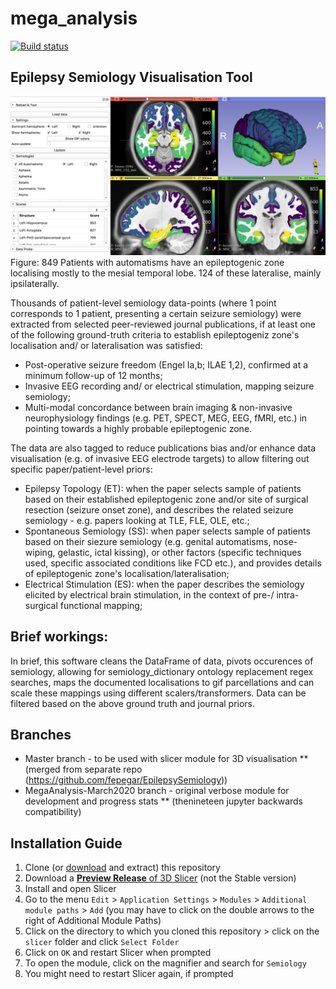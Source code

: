 # mega_analysis

[![Build status](https://img.shields.io/travis/thenineteen/Semiology-Visualisation-Tool/master.svg?label=Travis%20CI%20build&logo=travis)](https://travis-ci.org/thenineteen/Semiology-Visualisation-Tool)

## Epilepsy Semiology Visualisation Tool

![3D Slicer module screenshot](images/all_automatisms.png)
Figure:
849 Patients with automatisms have an epileptogenic zone localising mostly to the mesial temporal lobe.
124 of these lateralise, mainly ipsilaterally.


Thousands of patient-level semiology data-points (where 1 point corresponds to 1 patient, presenting a certain seizure semiology) were extracted from selected peer-reviewed journal publications, if at least one of the following ground-truth criteria to establish epileptogeniz zone's localisation and/ or lateralisation was satisfied:

* Post-operative seizure freedom (Engel Ia,b; ILAE 1,2), confirmed at a minimum follow-up of 12 months;
* Invasive EEG recording and/ or electrical stimulation, mapping seizure semiology;
* Multi-modal concordance between brain imaging & non-invasive neurophysiology findings (e.g. PET, SPECT, MEG, EEG, fMRI, etc.) in pointing towards a highly probable epileptogenic zone.

The data are also tagged to reduce publications bias and/or enhance data visualisation (e.g. of invasive EEG electrode targets) to allow filtering out specific paper/patient-level priors:

* Epilepsy Topology (ET): when the paper selects sample of patients based on their established epileptogenic zone and/or site of surgical resection (seizure onset zone), and describes the related seizure semiology - e.g. papers looking at TLE, FLE, OLE, etc.;
* Spontaneous Semiology (SS): when paper selects sample of patients based on their siezure semiology (e.g. genital automatisms, nose-wiping, gelastic, ictal kissing), or other factors (specific techniques used, specific associated conditions like FCD etc.), and provides details of epileptogenic zone's localisation/lateralisation; 
* Electrical Stimulation (ES): when the paper describes the semiology elicited by electrical brain stimulation, in the context of pre-/ intra-surgical functional mapping;


## Brief workings:
In brief, this software cleans the DataFrame of data, pivots occurences of semiology, allowing for semiology_dictionary ontology replacement regex searches, maps the documented localisations to gif parcellations and can scale these mappings using different scalers/transformers.
Data can be filtered based on the above ground truth and journal priors.


## Branches
* Master branch - to be used with slicer module for 3D visualisation
  ** (merged from separate repo (https://github.com/fepegar/EpilepsySemiology))
* MegaAnalysis-March2020 branch - original verbose module for development and progress stats
  ** (thenineteen jupyter backwards compatibility)


## Installation Guide
1. Clone (or [download](https://github.com/thenineteen/Semiology-Visualisation-Tool/archive/master.zip) and extract) this repository
2. Download a [**Preview Release** of 3D Slicer](https://download.slicer.org/) (not the Stable version)
3. Install and open Slicer
4. Go to the menu `Edit` > `Application Settings` > `Modules` > `Additional module paths` > `Add` (you may have to click on the double arrows to the right of Additional Module Paths)
5. Click on the directory to which you cloned this repository > click on the `slicer` folder and click `Select Folder`
6. Click on `OK` and restart Slicer when prompted
7. To open the module, click on the magnifier and search for `Semiology`
8. You might need to restart Slicer again, if prompted
